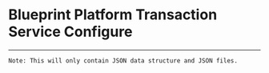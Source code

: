# Blueprint Platform Transaction Service Configure
----

	Note: This will only contain JSON data structure and JSON files.
